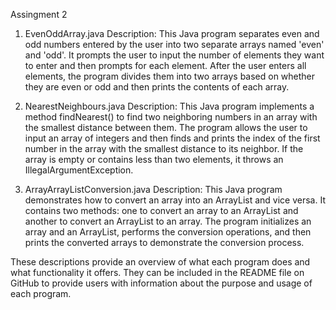 Assingment 2
1. EvenOddArray.java
Description:
This Java program separates even and odd numbers entered by the user into two separate arrays named 'even' and 'odd'. It prompts the user to input the number of elements they want to enter and then prompts for each element. After the user enters all elements, the program divides them into two arrays based on whether they are even or odd and then prints the contents of each array.

2. NearestNeighbours.java
Description:
This Java program implements a method findNearest() to find two neighboring numbers in an array with the smallest distance between them. The program allows the user to input an array of integers and then finds and prints the index of the first number in the array with the smallest distance to its neighbor. If the array is empty or contains less than two elements, it throws an IllegalArgumentException.

3. ArrayArrayListConversion.java
Description:
This Java program demonstrates how to convert an array into an ArrayList and vice versa. It contains two methods: one to convert an array to an ArrayList and another to convert an ArrayList to an array. The program initializes an array and an ArrayList, performs the conversion operations, and then prints the converted arrays to demonstrate the conversion process.

These descriptions provide an overview of what each program does and what functionality it offers. They can be included in the README file on GitHub to provide users with information about the purpose and usage of each program.
